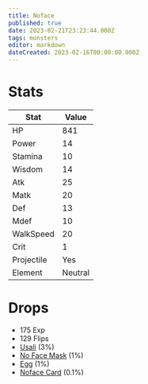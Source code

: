 ```yaml
---
title: Noface
published: true
date: 2023-02-21T23:23:44.000Z
tags: monsters
editor: markdown
dateCreated: 2023-02-16T00:00:00.000Z
---
```


# Stats
|Stat|Value|
|-|-|
|HP|841|
|Power|14|
|Stamina|10|
|Wisdom|14|
|Atk|25|
|Matk|20|
|Def|13|
|Mdef|10|
|WalkSpeed|20|
|Crit|1|
|Projectile|Yes|
|Element|Neutral|

# Drops
 * 175 Exp
 * 129 Flips
 * [Usali](/items/usali.md) (3%)
 * [No Face Mask](/items/no-face-mask.md) (1%)
 * [Egg](/items/egg.md) (1%)
 * [Noface Card](/items/noface-card.md) (0.1%)
